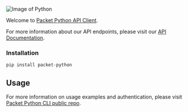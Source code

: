 <!-- <meta>
{
    "title":"Python",
    "slug":"python",
    "description":"An official Python client for the Packet API",
    "author":"Zalkar Ziiaidin",
    "github":"zalkar-z",
    "date": "2019/12/11",
    "tag":["Python", "CLI"]
}
</meta> -->

![Image of Python](https://www.packet.com/media/images/9zB4-packet.python.png)

Welcome to [Packet Python API Client](https://github.com/packethost/packet-python).

For more information about our API endpoints, please visit our [API Documentation](https://www.packet.com/developers/api/).

### Installation

`pip install packet-python`

## Usage

For more information on usage examples and authentication, please visit [Packet Python CLI public repo](https://github.com/packethost/packet-python#examples).

